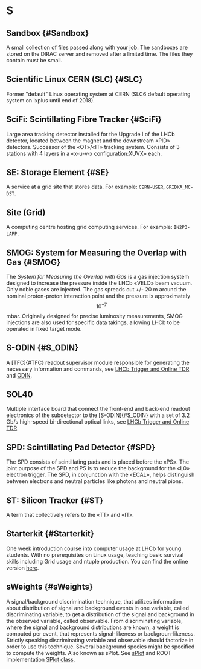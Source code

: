 # S

## Sandbox {#Sandbox}

A small collection of files passed along with your job. The sandboxes are stored on the DIRAC server and removed after a limited time. The files they contain must be small.

## Scientific Linux CERN (SLC) {#SLC}

Former "default" Linux operating system at CERN (SLC6 default operating system on lxplus until end of 2018).

## SciFi: Scintillating Fibre Tracker {#SciFi}

Large area tracking detector installed for the Upgrade I of the LHCb detector, located between the magnet and the downstream «PID» detectors. Successor of the «OT»/«IT» tracking system. Consists of 3 stations with 4 layers in a «x-u-v-x configuration:XUVX» each.

## SE: Storage Element {#SE}

A service at a grid site that stores data. For example: `CERN-USER`, `GRIDKA_MC-DST`.

## Site (Grid)

A computing centre hosting grid computing services. For example: `IN2P3-LAPP`.

## SMOG: System for Measuring the Overlap with Gas {#SMOG}

The _System for Measuring the Overlap with Gas_ is a gas injection system designed to increase the pressure inside the LHCb «VELO» beam vacuum.
Only noble gases are injected. The gas spreads out +/- 20 m around the nominal proton-proton interaction point
and the pressure is approximately $$10^{-7}$$ mbar.
Originally designed for precise luminosity measurements, SMOG injections are also used for specific data takings,
allowing LHCb to be operated in fixed target mode.

## S-ODIN {#S_ODIN}

A [TFC]{#TFC} readout supervisor module responsible for generating the necessary information and commands, see [LHCb Trigger and Online TDR](https://cds.cern.ch/record/1701361/files/LHCB-TDR-016.pdf) and [ODIN](#ODIN).

## SOL40

Multiple interface board that connect the front-end and back-end readout electronics of the subdetector to the [S-ODIN]{#S_ODIN} with a set of 3.2 Gb/s high-speed bi-directional optical links, see [LHCb Trigger and Online TDR](https://cds.cern.ch/record/1701361/files/LHCB-TDR-016.pdf).  

## SPD: Scintillating Pad Detector {#SPD}

The SPD consists of scintillating pads and is placed before the «PS».
The joint purpose of the SPD and PS is to reduce the background for the «L0» electron trigger.
The SPD, in conjunction with the «ECAL», helps distinguish between electrons and neutral particles like photons and neutral pions.

## ST: Silicon Tracker {#ST}

A term that collectively refers to the «TT» and «IT».

## Starterkit {#Starterkit}

One week introduction course into computer usage at LHCb for young students. With no prerequisites on Linux usage, teaching basic survival skills including Grid usage and ntuple production. You can find the online version [here](https://lhcb.github.io/starterkit-lessons/index.html).

## sWeights {#sWeights}

A signal/background discrimination technique, that utilizes information about distribution of signal and background events in one variable, called discriminating variable, to get a distribution of the signal and background in the observed variable, called observable.
From discriminating variable, where the signal and background distributions are known, a weight is computed per event, that represents signal-likeness or backgroun-likeness.
Strictly speaking discriminating variable and observable should factorize in order to use this technique.
Several background species might be specified to compute the weights.
Also known as sPlot. 
See [sPlot](https://arxiv.org/abs/physics/0402083) and ROOT implementation [SPlot class](https://root.cern/doc/master/classRooStats_1_1SPlot.html).
